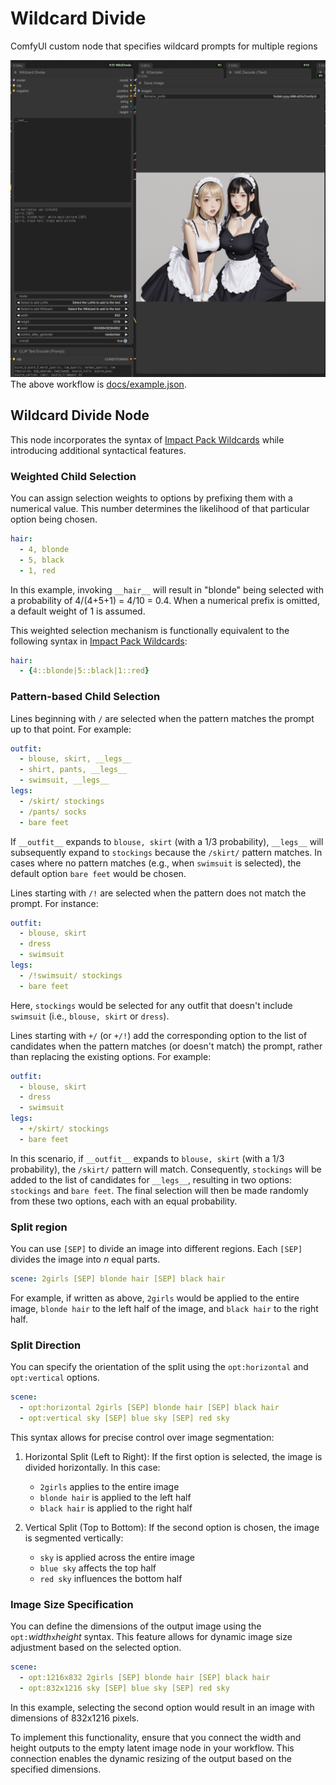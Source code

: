 # Wildcard Divide

ComfyUI custom node that specifies wildcard prompts for multiple regions

![screenshot](docs/screenshot.png)
The above workflow is [docs/example.json](docs/example.json).

## Wildcard Divide Node

This node incorporates the syntax of [Impact Pack Wildcards](https://github.com/ltdrdata/ComfyUI-extension-tutorials/blob/Main/ComfyUI-Impact-Pack/tutorial/ImpactWildcard.md) while introducing additional syntactical features.

### Weighted Child Selection

You can assign selection weights to options by prefixing them with a numerical value. This number determines the likelihood of that particular option being chosen.

```yaml
hair:
  - 4, blonde
  - 5, black
  - 1, red
```

In this example, invoking `__hair__` will result in "blonde" being selected with a probability of 4/(4+5+1) = 4/10 = 0.4.
When a numerical prefix is omitted, a default weight of 1 is assumed.

This weighted selection mechanism is functionally equivalent to the following syntax in [Impact Pack Wildcards](https://github.com/ltdrdata/ComfyUI-extension-tutorials/blob/Main/ComfyUI-Impact-Pack/tutorial/ImpactWildcard.md):

```yaml
hair:
  - {4::blonde|5::black|1::red}
```

### Pattern-based Child Selection

Lines beginning with `/` are selected when the pattern matches the prompt up to that point. For example:

```yaml
outfit:
  - blouse, skirt, __legs__
  - shirt, pants, __legs__
  - swimsuit, __legs__
legs:
  - /skirt/ stockings
  - /pants/ socks
  - bare feet
```

If `__outfit__` expands to `blouse, skirt` (with a 1/3 probability), `__legs__` will subsequently expand to `stockings` because the `/skirt/` pattern matches.
In cases where no pattern matches (e.g., when `swimsuit` is selected), the default option `bare feet` would be chosen.

Lines starting with `/!` are selected when the pattern does not match the prompt. For instance:

```yaml
outfit:
  - blouse, skirt
  - dress
  - swimsuit
legs:
  - /!swimsuit/ stockings
  - bare feet
```

Here, `stockings` would be selected for any outfit that doesn't include `swimsuit` (i.e., `blouse, skirt` or `dress`).

Lines starting with `+/` (or `+/!`) add the corresponding option to the list of candidates when the pattern matches (or doesn't match) the prompt, rather than replacing the existing options. For example:

```yaml
outfit:
  - blouse, skirt
  - dress
  - swimsuit
legs:
  - +/skirt/ stockings
  - bare feet
```

In this scenario, if `__outfit__` expands to `blouse, skirt` (with a 1/3 probability), the `/skirt/` pattern will match. Consequently, `stockings` will be added to the list of candidates for `__legs__`, resulting in two options: `stockings` and `bare feet`. The final selection will then be made randomly from these two options, each with an equal probability.

### Split region

You can use `[SEP]` to divide an image into different regions. Each `[SEP]` divides the image into _n_ equal parts.

```yaml
scene: 2girls [SEP] blonde hair [SEP] black hair
```

For example, if written as above, `2girls` would be applied to the entire image, `blonde hair` to the left half of the image, and `black hair` to the right half.

### Split Direction

You can specify the orientation of the split using the `opt:horizontal` and `opt:vertical` options.

```yaml
scene:
  - opt:horizontal 2girls [SEP] blonde hair [SEP] black hair
  - opt:vertical sky [SEP] blue sky [SEP] red sky
```

This syntax allows for precise control over image segmentation:

1. Horizontal Split (Left to Right):
   If the first option is selected, the image is divided horizontally. In this case:
   - `2girls` applies to the entire image
   - `blonde hair` is applied to the left half
   - `black hair` is applied to the right half

2. Vertical Split (Top to Bottom):
   If the second option is chosen, the image is segmented vertically:
   - `sky` is applied across the entire image
   - `blue sky` affects the top half
   - `red sky` influences the bottom half

### Image Size Specification

You can define the dimensions of the output image using the `opt:`_width_`x`_height_ syntax. This feature allows for dynamic image size adjustment based on the selected option.

```yaml
scene:
  - opt:1216x832 2girls [SEP] blonde hair [SEP] black hair
  - opt:832x1216 sky [SEP] blue sky [SEP] red sky
```

In this example, selecting the second option would result in an image with dimensions of 832x1216 pixels.

To implement this functionality, ensure that you connect the width and height outputs to the empty latent image node in your workflow. This connection enables the dynamic resizing of the output based on the specified dimensions.
